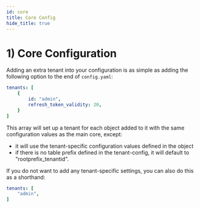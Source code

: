 ```yaml
---
id: core
title: Core Config
hide_title: true
---
```


# 1) Core Configuration

Adding an extra tenant into your configuration is as simple as adding the following option to the end of `config.yaml`:

```yaml
tenants: [
    {
    	id: "admin",
        refresh_token_validity: 20,
    }
]
```

This array will set up a tenant for each object added to it with the same configuration values as the main core, except:
- it will use the tenant-specific configuration values defined in the object
- if there is no table prefix defined in the tenant-config, it will default to "rootprefix_tenantid".

If you do not want to add any tenant-specific settings, you can also do this as a shorthand:

```yaml
tenants: [
    "admin",
]
```
